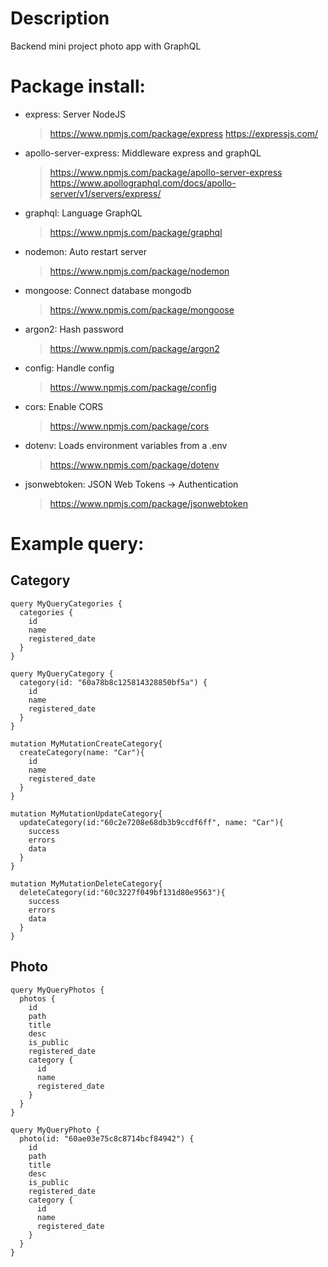 # Description
Backend mini project photo app with GraphQL

# Package install:
- express: Server NodeJS
  > https://www.npmjs.com/package/express
  > https://expressjs.com/
- apollo-server-express: Middleware express and graphQL
  > https://www.npmjs.com/package/apollo-server-express
  > https://www.apollographql.com/docs/apollo-server/v1/servers/express/
- graphql: Language GraphQL
  > https://www.npmjs.com/package/graphql
- nodemon: Auto restart server
  > https://www.npmjs.com/package/nodemon
- mongoose: Connect database mongodb
  > https://www.npmjs.com/package/mongoose
- argon2: Hash password
  > https://www.npmjs.com/package/argon2
- config: Handle config
  > https://www.npmjs.com/package/config
- cors: Enable CORS
  > https://www.npmjs.com/package/cors
- dotenv: Loads environment variables from a .env
  > https://www.npmjs.com/package/dotenv
- jsonwebtoken: JSON Web Tokens -> Authentication
  > https://www.npmjs.com/package/jsonwebtoken

# Example query:
## Category
```
query MyQueryCategories {
  categories {
    id
    name
    registered_date
  }
}
```
```
query MyQueryCategory {
  category(id: "60a78b8c125814328850bf5a") {
    id
    name
    registered_date
  }
}
```
```
mutation MyMutationCreateCategory{
  createCategory(name: "Car"){
    id
    name
    registered_date
  }
}
```
```
mutation MyMutationUpdateCategory{
  updateCategory(id:"60c2e7208e68db3b9ccdf6ff", name: "Car"){
    success
    errors
    data
  }
}
```
```
mutation MyMutationDeleteCategory{
  deleteCategory(id:"60c3227f049bf131d80e9563"){
    success
    errors
    data
  }
}
```
## Photo
```
query MyQueryPhotos {
  photos {
    id
    path
    title
    desc
    is_public
    registered_date
    category {
      id
      name
      registered_date
    }
  }
}
```
```
query MyQueryPhoto {
  photo(id: "60ae03e75c8c8714bcf84942") {
    id
    path
    title
    desc
    is_public
    registered_date
    category {
      id
      name
      registered_date
    }
  }
}
```